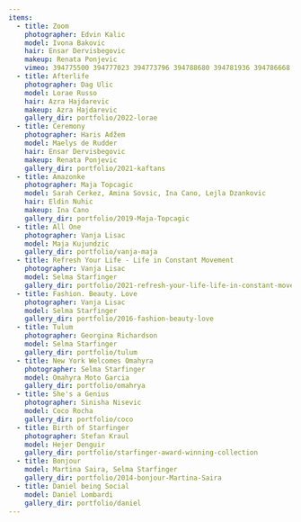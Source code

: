 ```yaml
---
items:
  - title: Zoom
    photographer: Edvin Kalic
    model: Ivona Bakovic
    hair: Ensar Dervisbegovic
    makeup: Renata Ponjevic
    vimeo: 394775500 394777023 394773796 394788680 394781936 394786668 394787789
  - title: Afterlife
    photographer: Dag Ulic
    model: Lorae Russo
    hair: Azra Hajdarevic
    makeup: Azra Hajdarevic
    gallery_dir: portfolio/2022-lorae
  - title: Ceremony
    photographer: Haris Adžem
    model: Maelys de Rudder
    hair: Ensar Dervisbegovic
    makeup: Renata Ponjevic
    gallery_dir: portfolio/2021-kaftans
  - title: Amazonke
    photographer: Maja Topcagic
    model: Sarah Cerkez, Amina Sovsic, Ina Cano, Lejla Dzankovic
    hair: Eldin Nuhic
    makeup: Ina Cano
    gallery_dir: portfolio/2019-Maja-Topcagic
  - title: All One
    photographer: Vanja Lisac
    model: Maja Kujundzic
    gallery_dir: portfolio/vanja-maja
  - title: Refresh Your Life - Life in Constant Movement
    photographer: Vanja Lisac
    model: Selma Starfinger
    gallery_dir: portfolio/2021-refresh-your-life-life-in-constant-movement
  - title: Fashion. Beauty. Love
    photographer: Vanja Lisac
    model: Selma Starfinger
    gallery_dir: portfolio/2016-fashion-beauty-love
  - title: Tulum
    photographer: Georgina Richardson
    model: Selma Starfinger
    gallery_dir: portfolio/tulum
  - title: New York Welcomes Omahyra
    photographer: Selma Starfinger
    model: Omahyra Moto Garcia
    gallery_dir: portfolio/omahrya
  - title: She's a Genius
    photographer: Sinisha Nisevic
    model: Coco Rocha
    gallery_dir: portfolio/coco
  - title: Birth of Starfinger
    photographer: Stefan Kraul
    model: Hejer Denguir
    gallery_dir: portfolio/starfinger-award-winning-collection
  - title: Bonjour
    model: Martina Saira, Selma Starfinger
    gallery_dir: portfolio/2014-bonjour-Martina-Saira
  - title: Daniel being Social
    model: Daniel Lombardi
    gallery_dir: portfolio/daniel
---
```

